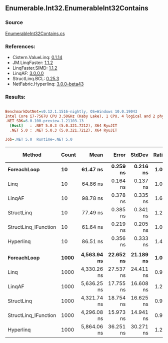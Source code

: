 ﻿## Enumerable.Int32.EnumerableInt32Contains

### Source
[EnumerableInt32Contains.cs](../LinqBenchmarks/Enumerable/Int32/EnumerableInt32Contains.cs)

### References:
- Cistern.ValueLinq: [0.1.14](https://www.nuget.org/packages/Cistern.ValueLinq/0.1.14)
- JM.LinqFaster: [1.1.2](https://www.nuget.org/packages/JM.LinqFaster/1.1.2)
- LinqFaster.SIMD: [1.1.2](https://www.nuget.org/packages/LinqFaster.SIMD/1.0.3)
- LinqAF: [3.0.0.0](https://www.nuget.org/packages/LinqAF/3.0.0.0)
- StructLinq.BCL: [0.25.3](https://www.nuget.org/packages/StructLinq.BCL/0.25.3)
- NetFabric.Hyperlinq: [3.0.0-beta43](https://www.nuget.org/packages/NetFabric.Hyperlinq/3.0.0-beta43)

### Results:
``` ini

BenchmarkDotNet=v0.12.1.1516-nightly, OS=Windows 10.0.19043
Intel Core i7-7567U CPU 3.50GHz (Kaby Lake), 1 CPU, 4 logical and 2 physical cores
.NET SDK=6.0.100-preview.1.21103.13
  [Host]   : .NET 5.0.3 (5.0.321.7212), X64 RyuJIT
  .NET 5.0 : .NET 5.0.3 (5.0.321.7212), X64 RyuJIT

Job=.NET 5.0  Runtime=.NET 5.0  

```
|               Method | Count |        Mean |     Error |    StdDev | Ratio |  Gen 0 | Gen 1 | Gen 2 | Allocated |
|--------------------- |------ |------------:|----------:|----------:|------:|-------:|------:|------:|----------:|
|          **ForeachLoop** |    **10** |    **61.47 ns** |  **0.259 ns** |  **0.216 ns** |  **1.00** | **0.0191** |     **-** |     **-** |      **40 B** |
|                 Linq |    10 |    64.86 ns |  0.164 ns |  0.137 ns |  1.06 | 0.0191 |     - |     - |      40 B |
|               LinqAF |    10 |    98.78 ns |  0.378 ns |  0.335 ns |  1.61 | 0.0191 |     - |     - |      40 B |
|           StructLinq |    10 |    77.49 ns |  0.385 ns |  0.341 ns |  1.26 | 0.0305 |     - |     - |      64 B |
| StructLinq_IFunction |    10 |    61.64 ns |  0.219 ns |  0.205 ns |  1.00 | 0.0191 |     - |     - |      40 B |
|            Hyperlinq |    10 |    86.51 ns |  0.356 ns |  0.333 ns |  1.41 | 0.0191 |     - |     - |      40 B |
|                      |       |             |           |           |       |        |       |       |           |
|          **ForeachLoop** |  **1000** | **4,563.94 ns** | **22.652 ns** | **21.189 ns** |  **1.00** | **0.0153** |     **-** |     **-** |      **40 B** |
|                 Linq |  1000 | 4,330.26 ns | 27.537 ns | 24.411 ns |  0.95 | 0.0153 |     - |     - |      40 B |
|               LinqAF |  1000 | 5,636.25 ns | 17.755 ns | 16.608 ns |  1.23 | 0.0153 |     - |     - |      40 B |
|           StructLinq |  1000 | 4,321.74 ns | 18.754 ns | 16.625 ns |  0.95 | 0.0305 |     - |     - |      64 B |
| StructLinq_IFunction |  1000 | 4,296.08 ns | 15.973 ns | 14.941 ns |  0.94 | 0.0153 |     - |     - |      40 B |
|            Hyperlinq |  1000 | 5,864.06 ns | 36.251 ns | 30.271 ns |  1.28 | 0.0153 |     - |     - |      40 B |
